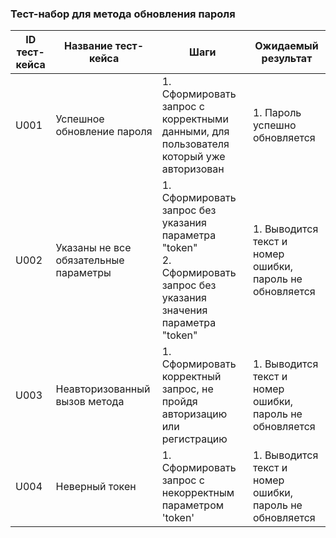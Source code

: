 ### Тест-набор для метода обновления пароля

| ID тест-кейса | Название тест-кейса                   | Шаги                                                                                                                                               | Ожидаемый результат                                                                                                            |
| ------------- | ------------------------------------- | -------------------------------------------------------------------------------------------------------------------------------------------------- | ------------------------------------------------------------------------------------------------------------------------------ |
| U001          | Успешное обновление пароля            | 1. Сформировать запрос с корректными данными, для пользователя который уже авторизован                                                                                                       | 1. Пароль успешно обновляется                                                       |
| U002          | Указаны не все обязательные параметры| 1. Сформировать запрос без указания параметра "token" <br>2. Сформировать запрос без указания значения параметра "token" | 1. Выводится текст и номер ошибки, пароль не обновляется    |
| U003          | Неавторизованный вызов метода            | 1. Сформировать корректный запрос, не пройдя авторизацию или регистрацию                                                                                          | 1. Выводится текст и номер ошибки, пароль не обновляется |
| U004          | Неверный токен               | 1. Сформировать запрос с некорректным параметром 'token'                                                                                           | 1. Выводится текст и номер ошибки, пароль не обновляется   |
